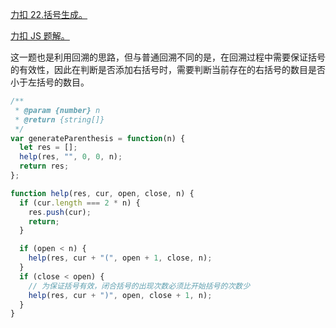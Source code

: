 [力扣 22.括号生成。](https://leetcode-cn.com/problems/generate-parentheses/submissions/)

[力扣 JS 题解。](https://github.com/GuYueJiaJie/blog/blob/master/%E7%AE%97%E6%B3%95%E4%B8%8E%E6%95%B0%E6%8D%AE%E7%BB%93%E6%9E%84/README.md)

这一题也是利用回溯的思路，但与普通回溯不同的是，在回溯过程中需要保证括号的有效性，因此在判断是否添加右括号时，需要判断当前存在的右括号的数目是否小于左括号的数目。

```javascript
/**
 * @param {number} n
 * @return {string[]}
 */
var generateParenthesis = function(n) {
  let res = [];
  help(res, "", 0, 0, n);
  return res;
};

function help(res, cur, open, close, n) {
  if (cur.length === 2 * n) {
    res.push(cur);
    return;
  }

  if (open < n) {
    help(res, cur + "(", open + 1, close, n);
  }
  if (close < open) {
    // 为保证括号有效，闭合括号的出现次数必须比开始括号的次数少
    help(res, cur + ")", open, close + 1, n);
  }
}
```
